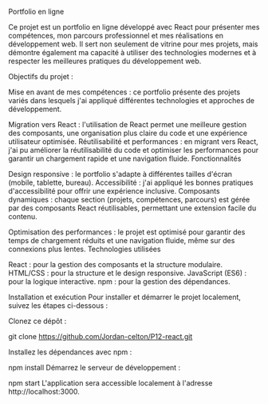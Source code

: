 Portfolio en ligne

Ce projet est un portfolio en ligne développé avec React pour présenter mes compétences, mon parcours professionnel et mes réalisations en développement web. Il sert non seulement de vitrine pour mes projets, mais démontre également ma capacité à utiliser des technologies modernes et à respecter les meilleures pratiques du développement web.

Objectifs du projet :

Mise en avant de mes compétences : ce portfolio présente des projets variés dans lesquels j'ai appliqué différentes technologies et approches de développement.

Migration vers React : l'utilisation de React permet une meilleure gestion des composants, une organisation plus claire du code et une expérience utilisateur optimisée.
Réutilisabilité et performances : en migrant vers React, j'ai pu améliorer la réutilisabilité du code et optimiser les performances pour garantir un chargement rapide et une navigation fluide.
Fonctionnalités

Design responsive : le portfolio s'adapte à différentes tailles d'écran (mobile, tablette, bureau).
Accessibilité : j'ai appliqué les bonnes pratiques d'accessibilité pour offrir une expérience inclusive.
Composants dynamiques : chaque section (projets, compétences, parcours) est gérée par des composants React réutilisables, permettant une extension facile du contenu.

Optimisation des performances : le projet est optimisé pour garantir des temps de chargement réduits et une navigation fluide, même sur des connexions plus lentes.
Technologies utilisées

React : pour la gestion des composants et la structure modulaire.
HTML/CSS : pour la structure et le design responsive.
JavaScript (ES6) : pour la logique interactive.
npm : pour la gestion des dépendances.

Installation et exécution
Pour installer et démarrer le projet localement, suivez les étapes ci-dessous :

Clonez ce dépôt :

git clone https://github.com/Jordan-celton/P12-react.git

Installez les dépendances avec npm :

npm install
Démarrez le serveur de développement :

npm start
L'application sera accessible localement à l'adresse http://localhost:3000.
